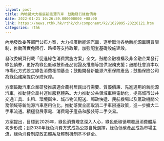 ```yaml
---
layout: post
title: 內地擬大力推廣新能源汽車　鼓勵發行綠色債券
date: 2022-01-21 10:26:59.000000000 +08:00
link: https://news.rthk.hk/rthk/ch/component/k2/1629895-20220121.htm
categories: rthk
---
```


內地發改委等部門公布方案，大力推廣新能源汽車，逐步取消各地新能源車購買限制，推動落實免限行、路權等支持政策，加強配套基礎設施建設。

發改委網頁刊載「促進綠色消費實施方案」全文，鼓勵金融機構及非金融企業發行綠色債券，更好為綠色低碳技術產品認證及推廣等提供服務支援；鼓勵社會資本以市場化方式設立綠色消費相關基金；鼓勵開發新能源汽車保險產品；鼓勵保險公司為綠色建築提供保險保障。

方案鼓勵汽車企業研發推廣適合農村居民出行需要、質優價廉、先進適用的新能源汽車，推動健全農村運維服務體系。大力推動公共領域車輛電動化，提高城市公共交通工具、出租、環境衛生、城市物流配送、郵政快遞、民航機場以及黨政機關公務領域等新能源汽車應用佔比。推動落實全面取消二手車限遷政策，進一步擴大二手車流通。積極發展家電、消費電子產品和服裝等二手交易。

方案提出，目標到2025年，綠色消費理念深入人心，綠色低碳循環發展消費體系初步形成；到2030年綠色消費方式成為公眾自覺選擇，綠色低碳產品成為市場主流，綠色消費制度政策體系及體制機制基本健全。
